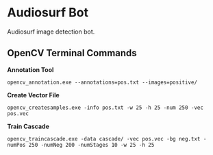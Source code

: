 # Audiosurf Bot

Audiosurf image detection bot.

## OpenCV Terminal Commands

**Annotation Tool**

```shell
opencv_annotation.exe --annotations=pos.txt --images=positive/
```

**Create Vector File**

```shell
opencv_createsamples.exe -info pos.txt -w 25 -h 25 -num 250 -vec pos.vec
```

**Train Cascade**

```shell
opencv_traincascade.exe -data cascade/ -vec pos.vec -bg neg.txt -numPos 250 -numNeg 200 -numStages 10 -w 25 -h 25
```